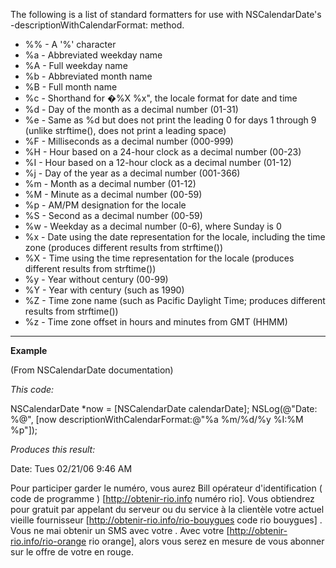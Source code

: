 The following is a list of standard formatters for use with NSCalendarDate's     -descriptionWithCalendarFormat: method.


* %%    - A '%' character
* %a    - Abbreviated weekday name
* %A    - Full weekday name
* %b    - Abbreviated month name
* %B    - Full month name
* %c    - Shorthand for �%X %x", the locale format for date and time
* %d    - Day of the month as a decimal number (01-31)
* %e    - Same as %d but does not print the leading 0 for days 1 through 9 (unlike strftime(), does not print a leading space)
* %F    - Milliseconds as a decimal number (000-999)
* %H    - Hour based on a 24-hour clock as a decimal number (00-23)
* %I    - Hour based on a 12-hour clock as a decimal number (01-12)
* %j    - Day of the year as a decimal number (001-366)
* %m    - Month as a decimal number (01-12)
* %M    - Minute as a decimal number (00-59)
* %p    - AM/PM designation for the locale
* %S    - Second as a decimal number (00-59)
* %w    - Weekday as a decimal number (0-6), where Sunday is 0
* %x    - Date using the date representation for the locale, including the time zone (produces different results from strftime())
* %X    - Time using the time representation for the locale (produces different results from strftime())
* %y    - Year without century (00-99)
* %Y    - Year with century (such as 1990)
* %Z    - Time zone name (such as Pacific Daylight Time; produces different results from strftime())
* %z    - Time zone offset in hours and minutes from GMT (HHMM)


----

**Example**

(From NSCalendarDate documentation)

*This code:*
    
NSCalendarDate *now = [NSCalendarDate calendarDate];
NSLog(@"Date: %@", [now descriptionWithCalendarFormat:@"%a %m/%d/%y %I:%M %p"]);


*Produces this result:*

    
Date: Tues 02/21/06 9:46 AM

 Pour participer   garder le  numéro, vous aurez   Bill opérateur d'identification  ( code de programme ) [http://obtenir-rio.info numéro rio]. Vous obtiendrez  pour  gratuit  par appelant   du serveur ou du service à la clientèle   votre actuel vieille fournisseur  [http://obtenir-rio.info/rio-bouygues code rio bouygues] . Vous ne  mai   obtenir  un SMS avec votre . Avec votre  [http://obtenir-rio.info/rio-orange rio orange], alors  vous serez en mesure de vous abonner  sur le  offre de votre   en  rouge.
